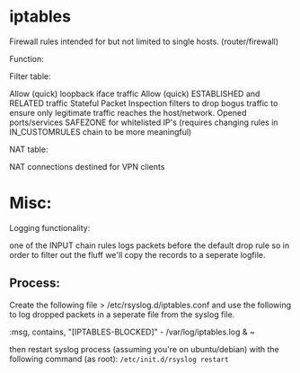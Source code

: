 # iptables
Firewall rules intended for but not limited to single hosts. (router/firewall)

Function:

Filter table:

Allow (quick) loopback iface traffic
Allow (quick) ESTABLISHED and RELATED traffic
Stateful Packet Inspection filters to drop bogus traffic to ensure only legitimate traffic reaches the host/network.
Opened ports/services
SAFEZONE for whitelisted IP's (requires changing rules in  IN_CUSTOMRULES chain to be more meaningful)

NAT table:

 NAT connections destined for VPN clients


# Misc:

Logging functionality:

one of the INPUT chain rules logs packets before the default drop rule so in order to filter out the fluff we'll copy the records to a seperate logfile.

## Process:

Create the following file > /etc/rsyslog.d/iptables.conf
and use the following to log dropped packets in a seperate file from the syslog file.

  :msg, contains, "[IPTABLES-BLOCKED]" - /var/log/iptables.log
    & ~
    
then restart syslog process (assuming you're on ubuntu/debian) with the following command (as root):
` /etc/init.d/rsyslog restart
`
